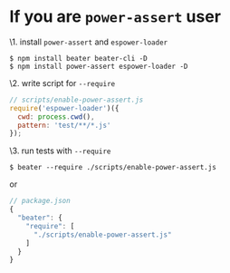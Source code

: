 # If you are `power-assert` user

\1. install `power-assert` and `espower-loader`

```
$ npm install beater beater-cli -D
$ npm install power-assert espower-loader -D
```

\2. write script for `--require`

```js
// scripts/enable-power-assert.js
require('espower-loader')({
  cwd: process.cwd(),
  pattern: 'test/**/*.js'
});
```

\3. run tests with `--require`

```
$ beater --require ./scripts/enable-power-assert.js
```

or

```js
// package.json
{
  "beater": {
    "require": [
      "./scripts/enable-power-assert.js"
    ]
  }
}
```
